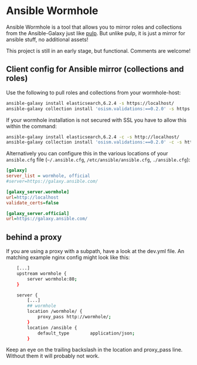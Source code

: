 # Ansible Wormhole

Ansible Wormhole is a tool that allows you to mirror roles and collections from the Ansible-Galaxy just like [pulp](https://docs.pulpproject.org/pulpcore/).
But unlike pulp, it is just a mirror for ansible stuff, no additional assets!

This project is still in an early stage, but functional. Comments are welcome!

## Client config for Ansible mirror (collections and roles)

Use the following to pull roles and collections from your wormhole-host:

```sh
ansible-galaxy install elasticsearch,6.2.4 -s https://localhost/
ansible-galaxy collection install 'osism.validations:==0.2.0' -s https://localhost/
```

If your wormhole installation is not secured with SSL you have to allow this within the command:

```sh
ansible-galaxy install elasticsearch,6.2.4 -c -s http://localhost/
ansible-galaxy collection install 'osism.validations:==0.2.0' -c -s http://localhost/
```

Alternatively you can configure this in the various locations of your `ansible.cfg` file (`~/.ansible.cfg`, `/etc/ansible/ansible.cfg`, `./ansible.cfg`):

```ini
[galaxy]
server_list = wormhole, official
#server=https://galaxy.ansible.com/

[galaxy_server.wormhole]
url=http://localhost
validate_certs=false

[galaxy_server.official]
url=https://galaxy.ansible.com/
```

## behind a proxy

If you are using a proxy with a subpath, have a look at the dev.yml file.
An matching example nginx config might look like this:

```sh
    [...]
    upstream wormhole {
        server wormhole:80;
    }

    server {
        [...]
        ## wormhole
        location /wormhole/ {
            proxy_pass http://wormhole/;
        }
        location /ansible {
            default_type        application/json;
        }
```

Keep an eye on the trailing backslash in the location and proxy_pass line. Without them it will probably not work.
